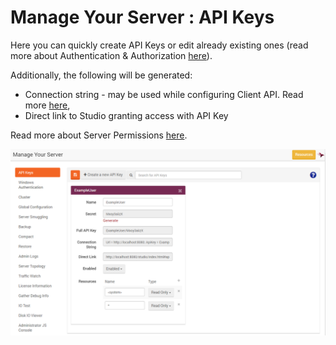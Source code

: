 ﻿# Manage Your Server : API Keys

Here you can quickly create API Keys or edit already existing ones (read more about Authentication & Authorization [here](../../server/configuration/authentication-and-authorization)).

Additionally, the following will be generated:

- Connection string - may be used while configuring Client API. Read more [here](../../client-api/setting-up-connection-string),
- Direct link to Studio granting access with API Key

Read more about Server Permissions [here](./server-permissions).

![Figure 1. Manage Your Server. API Keys.](images/manage_your_server-o-auth.png)